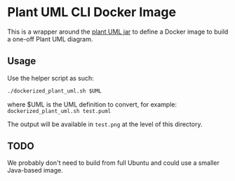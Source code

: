 # Plant UML CLI Docker Image

This is a wrapper around the [plant UML jar](https://plantuml.com/starting) to define a Docker image to build a
one-off Plant UML diagram.

## Usage

Use the helper script as such:

```cmd
./dockerized_plant_uml.sh $UML
```

where $UML is the UML definition to convert, for example: `dockerized_plant_uml.sh test.puml`

The output will be available in `test.png` at the level of this directory.

## TODO

We probably don't need to build from full Ubuntu and could use a smaller Java-based image.
